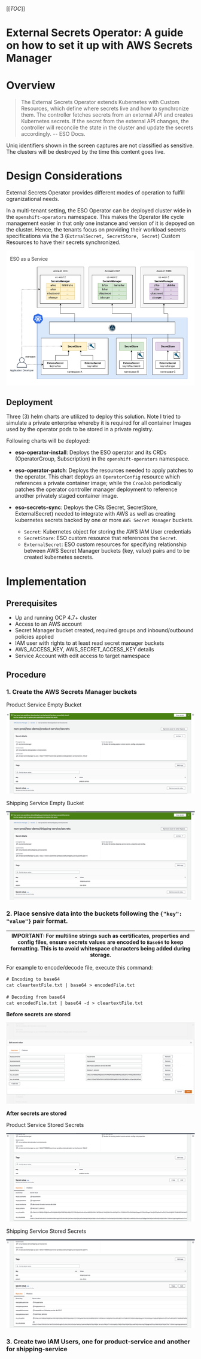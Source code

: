 [[_TOC_]]
# External Secrets Operator: A guide on how to set it up with AWS Secrets Manager

# Overview


> The External Secrets Operator extends Kubernetes with Custom Resources, which define where secrets live and how to synchronize them. The controller fetches secrets from an external API and creates Kubernetes secrets. If the secret from the external API changes, the controller will reconcile the state in the cluster and update the secrets accordingly. -- ESO Docs.

Uniq identifiers shown in the screen captures are not classified as sensitive. The clusters will be destroyed by the time this content goes live.

# Design Considerations

External Secrets Operator provides different modes of operation to fulfill ogranizational needs.

In a multi-tenant setting, the ESO Operator can be deployed cluster wide in the `openshift-operators` namespace. This makes the Operator life cycle management easier in that only one instance and version of it is depoyed on the cluster. Hence, the tenants focus on providing their workload secrets specifications via the 3 (`ExtrnalSecret, SecretStore, Secret`) Custom Resources  to have their secrets synchronized.


![ESO as a Service](assets/eso-as-a-service-diagram.PNG)


## Deployment

Three (3) helm charts are utilized to deploy this solution. Note I tried to simulate a private enterprise whereby it is required for all container Images used by the operator pods to be stored in a private registry.


Following charts will be deployed:

- **eso-operator-install**: Deploys the ESO operator and its CRDs (OperatorGroup, Subscription) in the `openshift-operators` namespace.

- **eso-operator-patch**: Deploys the resources needed to apply patches to the operator. This chart deploys an `OperatorConfig` resource which references a private container image; while the `CronJob` periodically patches the operator controller manager deployment to reference another privately staged container image.
- **eso-secrets-sync**: Deploys the CRs (Secret, SecretStore, ExternalSecret) needed to integrate with AWS as well as creating kubernetes secrets backed by one or more `AWS Secret Manager` buckets.

    - `Secret`: Kubernetes object for storing the AWS IAM User credentials
    - `SecretStore`: ESO custom resource that references the `Secret`.
    - `ExternalSecret`: ESO custom resources for specifying relationship between AWS Secret Manager buckets {key, value} pairs and to be created kubernetes secrets.

# Implementation

## Prerequisites

- Up and running OCP 4.7+ cluster
- Access to an AWS account
- Secret Manager bucket created, required groups and inbound/outbound policies applied
- IAM user with rights to at least read secret manager buckets
- AWS_ACCESS_KEY, AWS_SECRET_ACCESS_KEY details
- Service Account with edit access to target namespace

## Procedure



### 1. Create the **AWS Secrets Manager** buckets

Product Service Empty Bucket

![Product Service Empty Bucket](assets/product-service-bucket-empty.png)

Shipping Service Empty Bucket

![Shipping Service Empty Bucket](assets/shipping-service-bucket-empty.png)


### 2. Place sensive data into the buckets following the `{"key": "value"}` pair format.

| IMPORTANT: For multiline strings such as certificates, properties and config files, ensure secrets values are encoded to `Base64` to keep formatting. This is to avoid whitespace characters being added during storage. |
| --- |

For example to encode/decode  file, execute this command:

```
# Encoding to base64
cat cleartextFile.txt | base64 > encodedFile.txt

# Decoding from base64
cat encodedFile.txt | base64 -d > cleartextFile.txt
```

**Before secrets are stored**

![Product Service Bucket](assets/product-service-bucket.png)


**After secrets are stored**

Product Service Stored Secrets

![Product Service Bucket Stored](assets/product-service-bucket-stored.png)

Shipping Service Stored Secrets

![Shipping Service Bucket Stored](assets/shipping-service-bucket-stored.png)

### 3. Create two IAM Users, one for product-service and another for shipping-service






